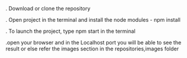 . Download or clone the repository

. Open project in the terminal and install the node modules - npm install

.  To launch the project, type npm start in the terminal

.open your browser and in the Localhost port you will be able to see the result or else refer the images section in the repositories,images folder

